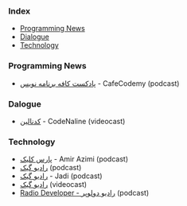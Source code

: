 ### Index
* [Programming News](#programming-news)
* [Dialogue](#dalogue)
* [Technology](#technology)
### Programming News
* [پادکست کافه برنامه نویس](https://anchor.fm/codemy) - CafeCodemy (podcast)
### Dalogue
* [کدنالین](https://youtube.com/@techwithtori) - CodeNaline (videocast)
### Technology
* [پارس کلیک](https://anchor.fm/parsclick/) - Amir Azimi (podcast)
* [رادیو گیک](https://soundcloud.com/jadijadi) (podcast)
* [رادیو گیک](https://anchor.fm/radiojadi) - Jadi (podcast)
* [رادیو گیک](https://www.youtube.com/playlist?list=PL-tKrPVkKKE1peHomci9EH7BmafxdXKGn) (videocast)
* [Radio Developer - رادیو دولوپر](https://castbox.fm/channel/id4407294) (podcast)
